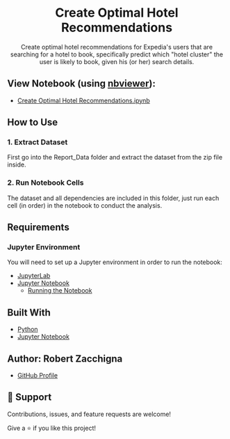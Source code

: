 <h1 align="center">Create Optimal Hotel Recommendations</h1>

<p align="center">Create optimal hotel recommendations for Expedia's users that are searching for a hotel to book, specifically predict which "hotel cluster" the user is likely to book, given his (or her) search details.</p>


## View Notebook (using [nbviewer](https://nbviewer.jupyter.org/faq#what-is-nbviewer)):
* [Create Optimal Hotel Recommendations.ipynb](https://nbviewer.jupyter.org/github/Robert-Zacchigna/DSC-680_Portfolio/blob/main/Create%20Optimal%20Hotel%20Recommendations/Create%20Optimal%20Hotel%20Recommendations.ipynb)


## How to Use

### 1. Extract Dataset

First go into the Report_Data folder and extract the dataset from the zip file inside.

### 2. Run Notebook Cells

The dataset and all dependencies are included in this folder, 
just run each cell (in order) in the notebook to conduct the analysis.


## Requirements

### Jupyter Environment

You will need to set up a Jupyter environment in order to run the notebook:

* [JupyterLab](https://jupyterlab.readthedocs.io/en/stable/getting_started/installation.html#pip)
* [Jupyter Notebook](https://jupyter.readthedocs.io/en/latest/install/notebook-classic.html#alternative-for-experienced-python-users-installing-jupyter-with-pip)
    * [Running the Notebook](https://jupyter.readthedocs.io/en/latest/running.html#running)


## Built With

- [Python](https://www.python.org/downloads/)
- [Jupyter Notebook](https://jupyter.org/)


## Author: **Robert Zacchigna**

- [GitHub Profile](https://github.com/Robert-Zacchigna "Robert Zacchigna")

## 🤝 Support

Contributions, issues, and feature requests are welcome!

Give a ⭐ if you like this project!